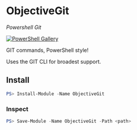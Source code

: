 ﻿# ObjectiveGit

*Powershell Git*

[![PowerShell Gallery](https://img.shields.io/badge/PowerShell%20Gallery-1.7-blue.svg)](https://www.powershellgallery.com/packages/ObjectiveGit/)

GIT commands, PowerShell style!

Uses the GIT CLI for broadest support.

## Install

``` powershell
PS> Install-Module -Name ObjectiveGit
```

### Inspect

``` powershell
PS> Save-Module -Name ObjectiveGit -Path <path> 
```